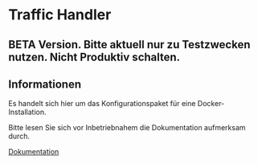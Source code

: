 # Traffic Handler

## BETA Version. Bitte aktuell nur zu Testzwecken nutzen. Nicht Produktiv schalten.

## Informationen
Es handelt sich hier um das Konfigurationspaket für eine Docker-Installation.

Bitte lesen Sie sich vor Inbetriebnahem die Dokumentation aufmerksam durch.

[Dokumentation](https://doc.err-fire.de/docs)
